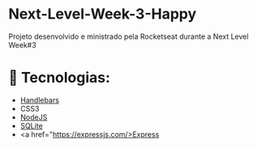 # Next-Level-Week-3-Happy
Projeto desenvolvido e ministrado pela Rocketseat durante a Next Level Week#3

# 🚀 Tecnologias:
- <a href="https://handlebarsjs.com/">Handlebars</a>
- CSS3 <br>
- <a href="https://nodejs.org/en/">NodeJS</a> <br>
- <a href="https://www.sqlite.org/index.html">SQLite</a>
- <a href="https://expressjs.com/>Express</a>
